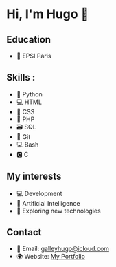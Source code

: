 # Hi, I'm Hugo 👋

## Education 
- 🏫 EPSI Paris

## Skills :
- 🐍 Python
- 💻 HTML
- 🎨 CSS
- 💼 PHP
- 🗃 SQL
- 🐙 Git
- 💻 Bash
- 🅲 C

## My interests
- 💻 Development
- 🤖 Artificial Intelligence
- 🚀 Exploring new technologies

## Contact
- 📧 Email: galleyhugo@icloud.com
- 🌍 Website: [My Portfolio](http://hugogalley.alwaysdata.net)
